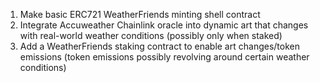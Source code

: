 1. Make basic ERC721 WeatherFriends minting shell contract
2. Integrate Accuweather Chainlink oracle into dynamic art that changes with real-world weather conditions (possibly only when staked)
3. Add a WeatherFriends staking contract to enable art changes/token emissions (token emissions possibly revolving around certain weather conditions)
